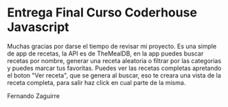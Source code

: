 # Entrega Final Curso Coderhouse Javascript

Muchas gracias por darse el tiempo de revisar mi proyecto. Es una simple de app de recetas, la API es de TheMealDB, en la app puedes buscar recetas por nombre, generar una receta aleatoria o filtrar por las categorias y puedes marcar tus favoritas. Puedes ver las recetas completas apretando el boton "Ver receta", que se genera al buscar, eso te creara una vista de la receta completa, para salir haz click en cual parte de la misma.

Fernando Zaguirre